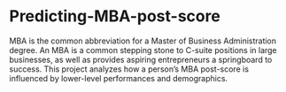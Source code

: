 # Predicting-MBA-post-score

MBA is the common abbreviation for a Master of Business Administration degree. An MBA is a common stepping stone to C-suite positions in large businesses, as well as provides aspiring entrepreneurs a springboard to success. This project analyzes how a person’s MBA post-score is influenced by lower-level performances and demographics.
